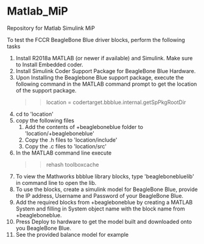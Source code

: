 # Matlab_MiP
Repository for Matlab Simulink MiP

To test the FCCR BeagleBone Blue driver blocks, perform the following tasks

1) Install R2018a MATLAB (or newer if available) and Simulink. Make sure to Install Embedded coder.
2) Install Simulink Coder Support Package for BeagleBone Blue Hardware.  
3) Upon Installing the Beaglebone Blue support package, execute the following command in the MATLAB command prompt to get the location of the support package.
	>> location = codertarget.bbblue.internal.getSpPkgRootDir
4) cd to 'location'
5) copy the following files
	1) Add the contents of +beagleboneblue folder to 'location/+beagleboneblue'
	2) Copy the .h files to 'location/include'
	3) Copy the .c files to 'location/src'
6) In the MATLAB command line execute
	>> rehash toolboxcache
7) To view the Mathworks bbblue library blocks, type 'beaglebonebluelib' in command line to open the lib.
8) To use the blocks, create a simulink model for BeagleBone Blue, provide the IP address, Username and Password of your BeagleBone Blue.
9) Add the required blocks from +beagleboneblue by creating a MATLAB System and filling in System object name with the block name from +beagleboneblue.
10) Press Deploy to hardware to get the model built and downloaded onto you BeagleBone Blue.
11) See the provided balance model for example
